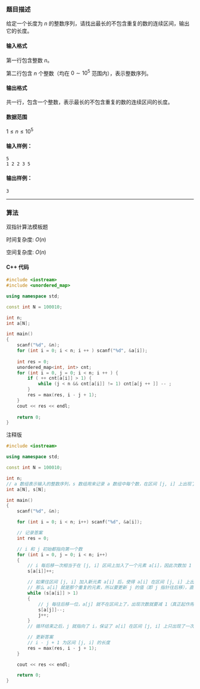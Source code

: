 ### 题目描述
给定一个长度为 $n$ 的整数序列，请找出最长的不包含重复的数的连续区间，输出它的长度。

#### 输入格式

第一行包含整数 $n$。

第二行包含 $n$ 个整数（均在 $0 \sim 10^5$ 范围内），表示整数序列。

#### 输出格式

共一行，包含一个整数，表示最长的不包含重复的数的连续区间的长度。

#### 数据范围

$1 \le n \le 10^5$

#### 输入样例：

    5
    1 2 2 3 5


#### 输出样例：

    3

---
### 算法

双指针算法模板题

时间复杂度: $O(n)$

空间复杂度: $O(n)$
#### C++ 代码
```cpp
#include <iostream>
#include <unordered_map>

using namespace std;

const int N = 100010;

int n;
int a[N];

int main()
{
    scanf("%d", &n);
    for (int i = 0; i < n; i ++ ) scanf("%d", &a[i]);
    
    int res = 0;
    unordered_map<int, int> cnt;
    for (int i = 0, j = 0; i < n; i ++ ) {
        if ( ++ cnt[a[i]] > 1) {
            while (j < n && cnt[a[i]] != 1) cnt[a[j ++ ]] -- ;
        }
        res = max(res, i - j + 1);
    }
    cout << res << endl;
    
    return 0;
}
```
注释版
```cpp
#include <iostream>

using namespace std;

const int N = 100010;

int n;
// a 数组表示输入的整数序列，s 数组用来记录 a 数组中每个数，在区间 [j, i] 上出现了几次
int a[N], s[N];

int main()
{
    scanf("%d", &n);

    for (int i = 0; i < n; i++) scanf("%d", &a[i]);

    // 记录答案
    int res = 0;

    // i 和 j 初始都指向第一个数
    for (int i = 0, j = 0; i < n; i++)
    {
        // i 每后移一次相当于在 [j, i] 区间上加入了一个元素 a[i]，因此次数加 1
        s[a[i]]++;

        // 如果往区间 [j, i] 加入新元素 a[i] 后，使得 a[i] 在区间 [j, i] 上出现的次数超过 1
        // 那么 a[i] 就是那个重复的元素，所以要更新 j 的值（即 j 指针往后移），直到 a[i] 在区间 [j, i] 上只出现一次为止
        while (s[a[i]] > 1) 
        {
            // j 每往后移一位，a[j] 就不在区间上了，出现次数就要减 1（真正起作用的其实是对重复元素出现次数减 1 的操作）
            s[a[j]]--;
            j++;
        }
        // 循环结束之后，j 就指向了 i，保证了 a[i] 在区间 [j, i] 上只出现了一次

        // 更新答案
        // i - j + 1 为区间 [j, i] 的长度
        res = max(res, i - j + 1);
    }

    cout << res << endl;

    return 0;
}
```